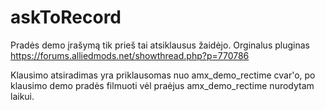 # askToRecord
Pradės demo įrašymą tik prieš tai atsiklausus žaidėjo.
Orginalus pluginas https://forums.alliedmods.net/showthread.php?p=770786

Klausimo atsiradimas yra priklausomas nuo amx_demo_rectime cvar'o,
po klausimo demo pradės filmuoti vėl praėjus amx_demo_rectime nurodytam laikui. 
